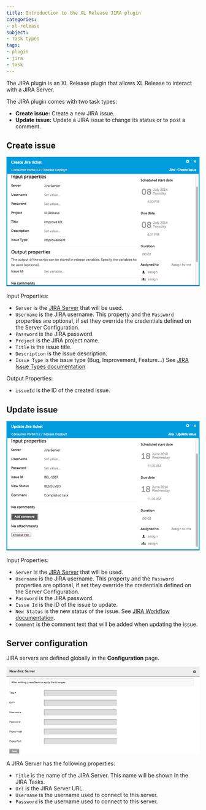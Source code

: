 ```yaml
---
title: Introduction to the XL Release JIRA plugin
categories:
- xl-release
subject:
- Task types
tags:
- plugin
- jira
- task
---
```


The JIRA plugin is an XL Release plugin that allows XL Release to interact with a JIRA Server.

The JIRA plugin comes with two task types:

* **Create issue:** Create a new JIRA issue.
* **Update issue:** Update a JIRA issue to change its status or to post a comment.

## Create issue

![JIRA task](../images/jira-create-issue-task-details.png)

Input Properties:

* `Server` is the [JIRA Server](#server-configuration) that will be used.
* `Username` is the JIRA username. This property and the `Password` properties are optional, if set they override the credentials defined on the Server Configuration.
* `Password` is the JIRA password.
* `Project` is the JIRA project name.
* `Title` is the issue title.
* `Description` is the issue description.
* `Issue Type` is the issue type (Bug, Improvement, Feature...) See [JIRA Issue Types documentation](https://confluence.atlassian.com/display/AOD/What+is+an+Issue#WhatisanIssue-IssueType)

Output Properties:

* `issueId` is the ID of the created issue.

## Update issue

![JIRA task](../images/jira-update-issue-task-details.png)

Input Properties:

* `Server` is the [JIRA Server](#server-configuration) that will be used.
* `Username` is the JIRA username. This property and the `Password` properties are optional, if set they override the credentials defined on the Server Configuration.
* `Password` is the JIRA password.
* `Issue Id` is the ID of the issue to update.
* `New Status` is the new status of the issue. See [JIRA Workflow documentation](https://confluence.atlassian.com/display/JIRA/What+is+Workflow).
* `Comment` is the comment text that will be added when updating the issue.

## Server configuration

JIRA servers are defined globally in the **Configuration** page.

![JIRA server](../images/jira-configuration-details.png)

A JIRA Server has the following properties:

* `Title` is the name of the JIRA Server. This name will be shown in the JIRA Tasks.
* `Url` is the JIRA Server URL.
* `Username` is the username used to connect to this server.
* `Password` is the username used to connect to this server.
